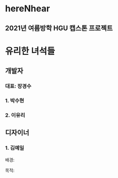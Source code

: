 hereNhear
=========

2021년 여름방학 HGU 캡스톤 프로젝트
----------------------------


# 유리한 녀석들


## 개발자

### 대표: 장경수

### 1. 박수현

### 2. 이유리



## 디자이너

### 1. 김예일


배경:


목적:
